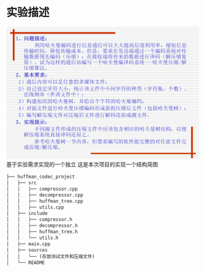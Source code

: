 # 实验描述
![任务描述](./sources/2024-12-04_22-06.png)
基于实验需求实现的一个独立
这是本次项目的实现一个结构简图
```
├── huffman_codec_project
│   ├── src
│   │   ├── compressor.cpp
│   │   ├── decompressor.cpp
│   │   ├── huffman_tree.cpp
│   │   ├── utils.cpp
│   ├── include
│   │   ├── compressor.h
│   │   ├── decompressor.h
│   │   ├── huffman_tree.h
│   │   └── utils.h
│   ├── main.cpp
|   ├── sources
│   │   └── (存放测试文件和压缩文件)
│   └── README
```
